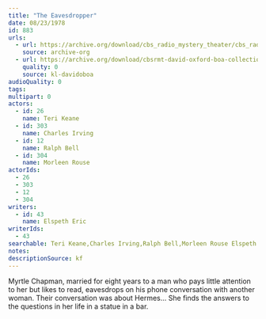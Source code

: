 ```yaml
---
title: "The Eavesdropper"
date: 08/23/1978
id: 883
urls: 
  - url: https://archive.org/download/cbs_radio_mystery_theater/cbs_radio_mystery_theater-0851-0900.zip/cbs_radio_mystery_theater-0851-0900%2Fcbsrmt_0883_the_eavesdropper.mp3
    source: archive-org
  - url: https://archive.org/download/cbsrmt-david-oxford-boa-collection/CBSRMT-780823-0883-Eavesdropper-(32-22)-[2007]-{BoA}.mp3
    quality: 0
    source: kl-davidoboa
audioQuality: 0
tags: 
multipart: 0
actors:  
  - id: 26
    name: Teri Keane  
  - id: 303
    name: Charles Irving  
  - id: 12
    name: Ralph Bell  
  - id: 304
    name: Morleen Rouse
actorIds:  
  - 26  
  - 303  
  - 12  
  - 304
writers:  
  - id: 43
    name: Elspeth Eric
writerIds:  
  - 43
searchable: Teri Keane,Charles Irving,Ralph Bell,Morleen Rouse Elspeth Eric
notes: 
descriptionSource: kf
---
```

Myrtle Chapman, married for eight years to a man who pays little attention to her but likes to read, eavesdrops on his phone conversation with another woman. Their conversation was about Hermes... She finds the answers to the questions in her life in a statue in a bar.